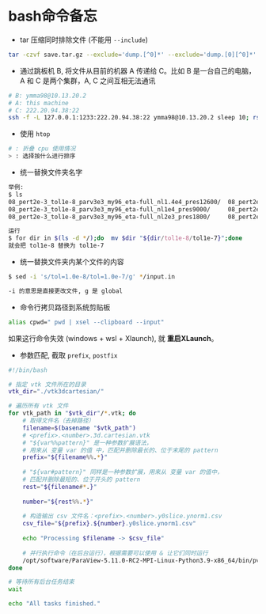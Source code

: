 # bash命令备忘

* tar 压缩同时排除文件 (不能用 `--include`)

```bash
tar -czvf save.tar.gz --exclude='dump.[^0]*' --exclude='dump.[0][^0]*' --exclude='dump.[0][0][^0]*' --exclude='dump.[0][0][0][^0]*' --exclude='dump.[0][0][0][0][^0]*' 01/ 02/ ...
```

* 通过跳板机 B, 将文件从目前的机器 A 传递给 C。比如 B 是一台自己的电脑，A 和 C 是两个集群，A, C 之间互相无法通讯

```bash
# B: ymma98@10.13.20.2
# A: this machine
# C: 222.20.94.38:22
ssh -f -L 127.0.0.1:1233:222.20.94.38:22 ymma98@10.13.20.2 sleep 10; rsync -auvzP -e 'ssh -p 1233' /file/ ymma@127.0.0.1:/remote/dir/
```

* 使用 `htop`

```bash
# : 折叠 cpu 使用情况
> : 选择按什么进行排序
```

* 统一替换文件夹名字

```bash
举例:
$ ls
08_pert2e-3_tol1e-8_parv3e3_my96_eta-full_nl1.4e4_pres12600/  08_pert2e-3_tol1e-8_parv3e3_my96_eta-full_nl2e4_pres18000/  08_pert2e-3_tol1e-8_parv3e3_my96_eta-full_nl8e3_pres7200/
08_pert2e-3_tol1e-8_parv3e3_my96_eta-full_nl1e4_pres9000/     08_pert2e-3_tol1e-8_parv3e3_my96_eta-full_nl4e3_pres3600/   checkminmax.py
08_pert2e-3_tol1e-8_parv3e3_my96_eta-full_nl2e3_pres1800/     08_pert2e-3_tol1e-8_parv3e3_my96_eta-full_nl6e3_pres5400/   prun.sh

运行
$ for dir in $(ls -d */);do  mv $dir "${dir/tol1e-8/tol1e-7}";done
就会把 tol1e-8 替换为 tol1e-7
```

* 统一替换文件夹内某个文件的内容

```bash
$ sed -i 's/tol=1.0e-8/tol=1.0e-7/g' */input.in

-i 的意思是直接更改文件, g 是 global
```


* 命令行拷贝路径到系统剪贴板

```bash
alias cpwd=" pwd | xsel --clipboard --input"
```

如果这行命令失效 (windows + wsl + Xlaunch), 就 **重启XLaunch**。


* 参数匹配, 截取 `prefix`, `postfix`

```bash
#!/bin/bash

# 指定 vtk 文件所在的目录
vtk_dir="./vtk3dcartesian/"

# 遍历所有 vtk 文件
for vtk_path in "$vtk_dir"/*.vtk; do
    # 取得文件名（去掉路径）
    filename=$(basename "$vtk_path")
    # <prefix>.<number>.3d.cartesian.vtk 
    # "${var%%pattern}" 是一种参数扩展语法，
    # 用来从 变量 var 的值 中，匹配并删除最长的、位于末尾的 pattern
    prefix="${filename%%.*}"
    
    # "${var#pattern}" 同样是一种参数扩展，用来从 变量 var 的值中，
    # 匹配并删除最短的、位于开头的 pattern
    rest="${filename#*.}"
    
    number="${rest%%.*}"
    
    # 构造输出 csv 文件名：<prefix>.<number>.y0slice.ynorm1.csv
    csv_file="${prefix}.${number}.y0slice.ynorm1.csv"
    
    echo "Processing $filename -> $csv_file"
    
    # 并行执行命令（在后台运行），根据需要可以使用 & 让它们同时运行
    /opt/software/ParaView-5.11.0-RC2-MPI-Linux-Python3.9-x86_64/bin/pvpython autoparaviewslice.py "$filename" "$csv_file" &
done

# 等待所有后台任务结束
wait

echo "All tasks finished."
```
<!--stackedit_data:
eyJoaXN0b3J5IjpbLTEzOTgwMDQ2MjAsMTcxNzY0OTA0MiwxNj
M5NjY2NjM5LDc1ODA1MjAxMyw0MDI0MDMxNjAsLTE5NzMwMjI4
NDBdfQ==
-->
